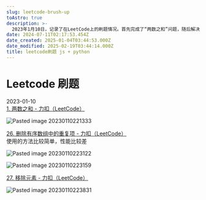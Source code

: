 ```yaml
---
slug: leetcode-brush-up
toAstro: true
description: >-
  2023年1月10日，记录了在LeetCode上的刷题情况。首先完成了“两数之和”问题，随后解决了“删除有序数组中的重复项”，虽然使用的方法简单但性能较差。最后，解决了“移除元素”问题。每个问题都附有相关的提交链接和截图，以便记录和回顾。
date: 2024-07-11T02:17:53.454Z
date_created: 2025-01-04T03:44:53.000Z
date_modified: 2025-02-19T03:44:14.000Z
title: leetcode刷题 js + python
---
```


# Leetcode 刷题

2023-01-10  
[1. 两数之和 - 力扣（LeetCode）](<https://leetcode.cn/problems/two-sum/submissions/394403223/>)

![Pasted image 20230110221333](<https://pictures.kazoottt.top/2024/04/20240407-6be91d5e22a1a06fec02a4a9248d3d86.png>)

[26. 删除有序数组中的重复项 - 力扣（LeetCode）](<https://leetcode.cn/problems/remove-duplicates-from-sorted-array/submissions/394407635/>)  
使用的方法比较简单，性能比较差

![Pasted image 20230110223122](<https://pictures.kazoottt.top/2024/04/20240407-a3e052dfd382e8c4a9448b71e7475b2b.png>)

![Pasted image 20230110223159](<https://pictures.kazoottt.top/2024/04/20240407-b4bbb34661afc9aa9e77571975322307.png>)

[27. 移除元素 - 力扣（LeetCode）](<https://leetcode.cn/problems/remove-element/submissions/394409513/>)

![Pasted image 20230110223831](<https://pictures.kazoottt.top/2024/04/20240407-d651106ffa705148f5ebcf3defdde9bc.png>)
